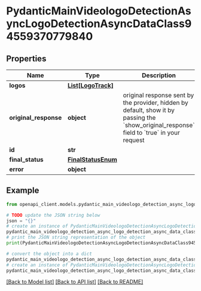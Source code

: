 # PydanticMainVideologoDetectionAsyncLogoDetectionAsyncDataClass94559370779840


## Properties

Name | Type | Description | Notes
------------ | ------------- | ------------- | -------------
**logos** | [**List[LogoTrack]**](LogoTrack.md) |  | [optional] 
**original_response** | **object** | original response sent by the provider, hidden by default, show it by passing the &#x60;show_original_response&#x60; field to &#x60;true&#x60; in your request | [optional] 
**id** | **str** |  | 
**final_status** | [**FinalStatusEnum**](FinalStatusEnum.md) |  | 
**error** | **object** |  | [optional] 

## Example

```python
from openapi_client.models.pydantic_main_videologo_detection_async_logo_detection_async_data_class94559370779840 import PydanticMainVideologoDetectionAsyncLogoDetectionAsyncDataClass94559370779840

# TODO update the JSON string below
json = "{}"
# create an instance of PydanticMainVideologoDetectionAsyncLogoDetectionAsyncDataClass94559370779840 from a JSON string
pydantic_main_videologo_detection_async_logo_detection_async_data_class94559370779840_instance = PydanticMainVideologoDetectionAsyncLogoDetectionAsyncDataClass94559370779840.from_json(json)
# print the JSON string representation of the object
print(PydanticMainVideologoDetectionAsyncLogoDetectionAsyncDataClass94559370779840.to_json())

# convert the object into a dict
pydantic_main_videologo_detection_async_logo_detection_async_data_class94559370779840_dict = pydantic_main_videologo_detection_async_logo_detection_async_data_class94559370779840_instance.to_dict()
# create an instance of PydanticMainVideologoDetectionAsyncLogoDetectionAsyncDataClass94559370779840 from a dict
pydantic_main_videologo_detection_async_logo_detection_async_data_class94559370779840_form_dict = pydantic_main_videologo_detection_async_logo_detection_async_data_class94559370779840.from_dict(pydantic_main_videologo_detection_async_logo_detection_async_data_class94559370779840_dict)
```
[[Back to Model list]](../README.md#documentation-for-models) [[Back to API list]](../README.md#documentation-for-api-endpoints) [[Back to README]](../README.md)


